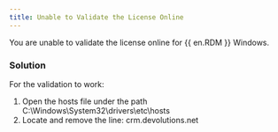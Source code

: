 ```yaml
---
title: Unable to Validate the License Online
---
```

You are unable to validate the license online for {{ en.RDM }} Windows.
### Solution
For the validation to work:
1. Open the hosts file under the path C:\Windows\System32\drivers\etc\hosts
1. Locate and remove the line: crm<area>.devolutions.net
